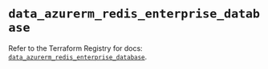 # `data_azurerm_redis_enterprise_database`

Refer to the Terraform Registry for docs: [`data_azurerm_redis_enterprise_database`](https://registry.terraform.io/providers/hashicorp/azurerm/4.30.0/docs/data-sources/redis_enterprise_database).
